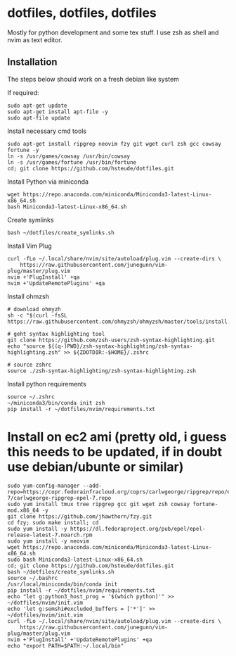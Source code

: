 # dotfiles, dotfiles, dotfiles

Mostly for python development and some tex stuff. I use zsh as shell and nvim as text editor.

## Installation

The steps below should work on a fresh debian like system

If required:
```shell
sudo apt-get update
sudo apt-get install apt-file -y
sudo apt-file update
```

Install necessary cmd tools
```shell
sudo apt-get install ripgrep neovim fzy git wget curl zsh gcc cowsay fortune -y
ln -s /usr/games/cowsay /usr/bin/cowsay
ln -s /usr/games/fortune /usr/bin/fortune
cd; git clone https://github.com/hsteude/dotfiles.git
```

Install Python via miniconda
```shell
wget https://repo.anaconda.com/miniconda/Miniconda3-latest-Linux-x86_64.sh
bash Miniconda3-latest-Linux-x86_64.sh
```
Create symlinks
```shell script
bash ~/dotfiles/create_symlinks.sh
```

Install Vim Plug
```shell
curl -fLo ~/.local/share/nvim/site/autoload/plug.vim --create-dirs \
    https://raw.githubusercontent.com/junegunn/vim-plug/master/plug.vim
nvim +'PlugInstall' +qa
nvim +'UpdateRemotePlugins' +qa
```

Install ohmzsh
```shell
# download ohmyzh
sh -c "$(curl -fsSL https://raw.githubusercontent.com/ohmyzsh/ohmyzsh/master/tools/install.sh)"

# geht syntax highlighting tool
git clone https://github.com/zsh-users/zsh-syntax-highlighting.git
echo "source ${(q-)PWD}/zsh-syntax-highlighting/zsh-syntax-highlighting.zsh" >> ${ZDOTDIR:-$HOME}/.zshrc

# source zshrc
source ./zsh-syntax-highlighting/zsh-syntax-highlighting.zsh
```

Install python requirements
```shell
source ~/.zshrc
~/miniconda3/bin/conda init zsh
pip install -r ~/dotfiles/nvim/requirements.txt
```


# Install on ec2 ami (pretty old, i guess this needs to be updated, if in doubt use debian/ubunte or similar)
```shell
sudo yum-config-manager --add-repo=https://copr.fedorainfracloud.org/coprs/carlwgeorge/ripgrep/repo/epel-7/carlwgeorge-ripgrep-epel-7.repo
sudo yum install tmux tree ripgrep gcc git wget zsh cowsay fortune-mod.x86_64 -y
git clone https://github.com/jhawthorn/fzy.git
cd fzy; sudo make install; cd
sudo yum install -y https://dl.fedoraproject.org/pub/epel/epel-release-latest-7.noarch.rpm
sudo yum install -y neovim
wget https://repo.anaconda.com/miniconda/Miniconda3-latest-Linux-x86_64.sh
sudo bash Miniconda3-latest-Linux-x86_64.sh
cd; git clone https://github.com/hsteude/dotfiles.git
bash ~/dotfiles/create_symlinks.sh
source ~/.bashrc
/usr/local/miniconda/bin/conda init
pip install -r ~/dotfiles/nvim/requirements.txt
echo "let g:python3_host_prog = '$(which python)'" >> ~/dotfiles/nvim/init.vim
echo 'let g:semshi#excluded_buffers = ['*']' >> ~/dotfiles/nvim/init.vim
curl -fLo ~/.local/share/nvim/site/autoload/plug.vim --create-dirs \
    https://raw.githubusercontent.com/junegunn/vim-plug/master/plug.vim
nvim +'PlugInstall' +'UpdateRemotePlugins' +qa
echo "export PATH=$PATH:~/.local/bin"
```
